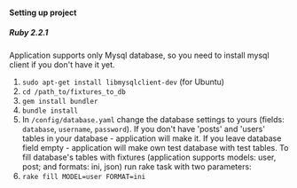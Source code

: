 #### Setting up project
##### Ruby 2.2.1

Application supports only Mysql database, so you need to install mysql client
if you don't have it yet.
1. `sudo apt-get install libmysqlclient-dev`  (for Ubuntu)
2. `cd /path_to/fixtures_to_db`
3. `gem install bundler`
4. `bundle install`
5. In `/config/database.yaml` change the database settings to yours (fields: `database`, `username`, `password`).
If you don't have 'posts' and 'users' tables in your database - application will make it.
If you leave database field empty - application will make own test database with test tables.
To fill database's tables with fixtures (application supports models: user, post; and formats: ini, json)
run rake task with two parameters:
6. `rake fill MODEL=user FORMAT=ini`
